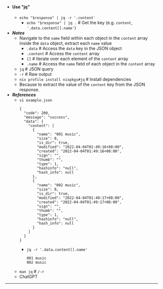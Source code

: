 - #### Use "jq"
    - `echo "$response" | jq -r '.content'`
        - `echo "$response" | jq .` # Get the key (e.g. `content`, `'.data.content[].name'`)
- ***Notes***
    - Navigate to the `name` field within each object in the `content` array inside the `data` object, extract each `name` value
        - `.data` # Access the `data` key in the JSON object
        - `.content` # Access the `content` array
        - `[]` # Iterate over each element of the `content` array
        - `.name` # Access the `name` field of each object in the `content` array
    - `jq` # JSON query
    - `-r` # Raw output
    - `nix profile install nixpkgs#jq` # Install dependencies
    - Because to extract the value of the `content` key from the JSON response.
- ***References***
    - `vi example.json`
      ```
      {
        "code": 200,
        "message": "success",
        "data": {
          "content": [
            {
              "name": "001 music",
              "size": 0,
              "is_dir": true,
              "modified": "2022-04-04T01:49:16+08:00",
              "created": "2022-04-04T01:49:16+08:00",
              "sign": "",
              "thumb": "",
              "type": 1,
              "hashinfo": "null",
              "hash_info": null
            },
            {
              "name": "002 music",
              "size": 0,
              "is_dir": true,
              "modified": "2022-04-04T01:49:17+08:00",
              "created": "2022-04-04T01:49:17+08:00",
              "sign": "",
              "thumb": "",
              "type": 1,
              "hashinfo": "null",
              "hash_info": null
            }
          ]
        }
      }
      ```
        - `jq -r '.data.content[].name'`
          ```
          001 music
          002 music
          ```
    - `man jq` # `/-r`
    - ChatGPT
- ---
